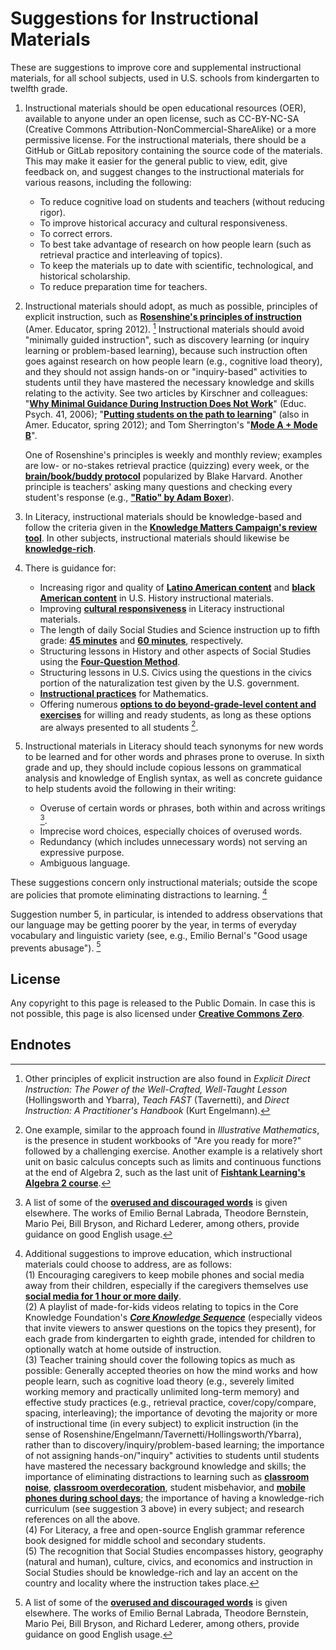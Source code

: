 # Suggestions for Instructional Materials

These are suggestions to improve core and supplemental instructional materials, for all school subjects, used in U.S. schools from kindergarten to twelfth grade.

1. Instructional materials should be open educational resources (OER), available to anyone under an open license, such as CC-BY-NC-SA (Creative Commons Attribution-NonCommercial-ShareAlike) or a more permissive license.  For the instructional materials, there should be a GitHub or GitLab repository containing the source code of the materials.  This may make it easier for the general public to view, edit, give feedback on, and suggest changes to the instructional materials for various reasons, including the following:

    - To reduce cognitive load on students and teachers (without reducing rigor).
    - To improve historical accuracy and cultural responsiveness.
    - To correct errors.
    - To best take advantage of research on how people learn (such as retrieval practice and interleaving of topics).
    - To keep the materials up to date with scientific, technological, and historical scholarship.
    - To reduce preparation time for teachers.
2. Instructional materials should adopt, as much as possible, principles of explicit instruction, such as [**Rosenshine's principles of instruction**](https://www.aft.org/sites/default/files/Rosenshine.pdf) (Amer. Educator, spring 2012). [^1] Instructional materials should avoid "minimally guided instruction", such as discovery learning (or inquiry learning or problem-based learning), because such instruction often goes against research on how people learn (e.g., cognitive load theory), and they should not assign hands-on or "inquiry-based" activities to students until they have mastered the necessary knowledge and skills relating to the activity.  See two articles by Kirschner and colleagues: "[**Why Minimal Guidance During Instruction Does Not Work**](https://www.tandfonline.com/doi/abs/10.1207/s15326985ep4102_1)" (Educ. Psych. 41, 2006); "[**Putting students on the path to learning**](https://www.aft.org/sites/default/files/GuidedInstruction.pdf)" (also in Amer. Educator, spring 2012); and Tom Sherrington's "[**Mode A + Mode B**](https://teacherhead.com/2018/04/22/mode-a-mode-b-effective-teaching-and-a-rich-enacted-curriculum/)".

    One of Rosenshine's principles is weekly and monthly review; examples are low- or no-stakes retrieval practice (quizzing) every week, or the [**brain/book/buddy protocol**](https://theeffortfuleducator.com/2019/03/13/brain-book-buddy-a-strategy-for-assessment/) popularized by Blake Harvard. Another principle is teachers' asking many questions and checking every student's response (e.g., [**"Ratio" by Adam Boxer**](https://achemicalorthodoxy.co.uk/2020/02/09/ratio/)).
3. In Literacy, instructional materials should be knowledge-based and follow the criteria given in the [**Knowledge Matters Campaign's review tool**](https://knowledgematterscampaign.org/review-tool/).  In other subjects, instructional materials should likewise be [**knowledge-rich**](https://teacherhead.com/2018/06/06/what-is-a-knowledge-rich-curriculum-principle-and-practice/).
4. There is guidance for:

    - Increasing rigor and quality of [**Latino American content**](https://unidosus.org/publications/analyzing-inclusion-of-latino-contributions-in-us-history-curricula-for-high-school/) and [**black American content**](https://hub.jhu.edu/2021/02/10/black-history-curricula-lacking-rigor-and-quality/) in U.S. History instructional materials.
    - Improving [**cultural responsiveness**](https://steinhardt.nyu.edu/sites/default/files/2020-12/CRE%20Scorecard%20Revised%20Aug%202020.pdf) in Literacy instructional materials.
    - The length of daily Social Studies and Science instruction up to fifth grade: [**45 minutes**](https://ccsso.org/sites/default/files/2018-11/Elementary%20SS%20Brief%2045%20Minute%20Version_0.pdf) and [**60 minutes**](https://www.nsta.org/nstas-official-positions/elementary-school-science), respectively.
    - Structuring lessons in History and other aspects of Social Studies using the [**Four-Question Method**](https://4qmteaching.net/).
    - Structuring lessons in U.S. Civics using the questions in the civics portion of the naturalization test given by the U.S. government.
    - [**Instructional practices**](https://www.thescienceofmath.com/) for Mathematics.
    - Offering numerous [**options to do beyond-grade-level content and exercises**](https://slatestarcodex.com/2018/09/04/acc-entry-does-the-education-system-adequately-serve-advanced-students/) for willing and ready students, as long as these options are always presented to all students [^2].

5. Instructional materials in Literacy should teach synonyms for new words to be learned and for other words and phrases prone to overuse.  In sixth grade and up, they should include copious lessons on grammatical analysis and knowledge of English syntax, as well as concrete guidance to help students avoid the following in their writing:

    - Overuse of certain words or phrases, both within and across writings [^3].
    - Imprecise word choices, especially choices of overused words.
    - Redundancy (which includes unnecessary words) not serving an expressive purpose.
    - Ambiguous language.

These suggestions concern only instructional materials; outside the scope are policies that promote eliminating distractions to learning. [^4]

Suggestion number 5, in particular, is intended to address observations that our language may be getting poorer by the year, in terms of everyday vocabulary and linguistic variety (see, e.g., Emilio Bernal's "Good usage prevents abusage"). [^3]

<a id=License></a>

## License

Any copyright to this page is released to the Public Domain.  In case this is not possible, this page is also licensed under [**Creative Commons Zero**](https://creativecommons.org/publicdomain/zero/1.0/).

<a id=Endnotes></a>

## Endnotes

[^1]: Other principles of explicit instruction are also found in _Explicit Direct Instruction: The Power of the Well-Crafted, Well-Taught Lesson_ (Hollingsworth and Ybarra), _Teach FAST_ (Tavernetti), and _Direct Instruction: A Practitioner's Handbook_ (Kurt Engelmann).

[^2]: One example, similar to the approach found in _Illustrative Mathematics_, is the presence in student workbooks of "Are you ready for more?" followed by a challenging exercise. Another example is a relatively short unit on basic calculus concepts such as limits and continuous functions at the end of Algebra 2, such as the last unit of [**Fishtank Learning's Algebra 2 course**](https://www.fishtanklearning.org/curriculum/math/algebra-2/).

[^3]: A list of some of the [**overused and discouraged words**](http://peteroupc.github.io/usage.html) is given elsewhere.  The works of Emilio Bernal Labrada, Theodore Bernstein, Mario Pei, Bill Bryson, and Richard Lederer, among others, provide guidance on good English usage.

[^4]: Additional suggestions to improve education, which instructional materials could choose to address, are as follows:<br>(1) Encouraging caregivers to keep mobile phones and social media away from their children, especially if the caregivers themselves use [**social media for 1 hour or more daily**](https://www.hhs.gov/surgeongeneral/priorities/youth-mental-health/social-media/index.html).<br>(2) A playlist of made-for-kids videos relating to topics in the Core Knowledge Foundation's [**_Core Knowledge Sequence_**](https://www.coreknowledge.org/core-knowledge-sequence/) (especially videos that invite viewers to answer questions on the topics they present), for each grade from kindergarten to eighth grade, intended for children to optionally watch at home outside of instruction.<br>(3) Teacher training should cover the following topics as much as possible: Generally accepted theories on how the mind works and how people learn, such as cognitive load theory (e.g., severely limited working memory and practically unlimited long-term memory) and effective study practices (e.g., retrieval practice, cover/copy/compare, spacing, interleaving); the importance of devoting the majority or more of instructional time (in every subject) to explicit instruction (in the sense of Rosenshine/Engelmann/Tavernetti/Hollingsworth/Ybarra), rather than to discovery/inquiry/problem-based learning; the importance of not assigning hands-on/"inquiry" activities to students until students have mastered the necessary background knowledge and skills; the importance of eliminating distractions to learning such as [**classroom noise**](https://www.nathanielswain.com/cognitoriumblog/2024/6/quiet-and-silence), [**classroom overdecoration**](https://teachthinkblog.wordpress.com/2021/04/06/minimising-classroom-displays/), student misbehavior, and [**mobile phones during school days**](https://www.educationnext.org/take-away-their-cellphones-rewire-schools-belonging-achievement/); the importance of having a knowledge-rich curriculum (see suggestion 3 above) in every subject; and research references on all the above.<br>(4) For Literacy, a free and open-source English grammar reference book designed for middle school and secondary students.<br>(5) The recognition that Social Studies encompasses history, geography (natural and human), culture, civics, and economics and instruction in Social Studies should be knowledge-rich and lay an accent on the country and locality where the instruction takes place.
